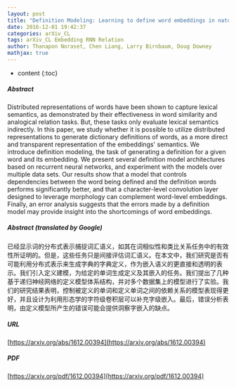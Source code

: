 ```yaml
---
layout: post
title: "Definition Modeling: Learning to define word embeddings in natural language"
date: 2016-12-01 19:42:37
categories: arXiv_CL
tags: arXiv_CL Embedding RNN Relation
author: Thanapon Noraset, Chen Liang, Larry Birnbaum, Doug Downey
mathjax: true
---
```


* content
{:toc}

##### Abstract
Distributed representations of words have been shown to capture lexical semantics, as demonstrated by their effectiveness in word similarity and analogical relation tasks. But, these tasks only evaluate lexical semantics indirectly. In this paper, we study whether it is possible to utilize distributed representations to generate dictionary definitions of words, as a more direct and transparent representation of the embeddings' semantics. We introduce definition modeling, the task of generating a definition for a given word and its embedding. We present several definition model architectures based on recurrent neural networks, and experiment with the models over multiple data sets. Our results show that a model that controls dependencies between the word being defined and the definition words performs significantly better, and that a character-level convolution layer designed to leverage morphology can complement word-level embeddings. Finally, an error analysis suggests that the errors made by a definition model may provide insight into the shortcomings of word embeddings.

##### Abstract (translated by Google)
已经显示词的分布式表示捕捉词汇语义，如其在词相似性和类比关系任务中的有效性所证明的。但是，这些任务只是间接评估词汇语义。在本文中，我们研究是否有可能利用分布式表示来生成字典的字典定义，作为嵌入语义的更直接和透明的表示。我们引入定义建模，为给定的单词生成定义及其嵌入的任务。我们提出了几种基于递归神经网络的定义模型体系结构，并对多个数据集上的模型进行了实验。我们的研究结果表明，控制被定义的单词和定义单词之间的依赖关系的模型表现得更好，并且设计为利用形态学的字符级卷积层可以补充字级嵌入。最后，错误分析表明，由定义模型所产生的错误可能会提供洞察字嵌入的缺点。

##### URL
[https://arxiv.org/abs/1612.00394](https://arxiv.org/abs/1612.00394)

##### PDF
[https://arxiv.org/pdf/1612.00394](https://arxiv.org/pdf/1612.00394)

